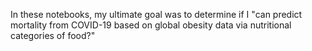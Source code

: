 In these notebooks, my ultimate goal was to determine if I "can predict mortality from COVID-19 based on global obesity data via nutritional categories of food?"
